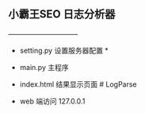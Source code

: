 ## 小霸王SEO 日志分析器
——————————

* setting.py 设置服务器配置
    *
* main.py 主程序

* index.html 结果显示页面 # LogParse

* web 端访问 127.0.0.1
